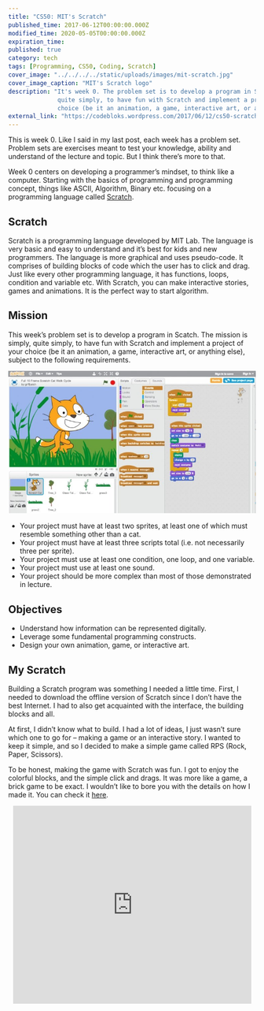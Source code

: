 ```yaml
---
title: "CS50: MIT's Scratch"
published_time: 2017-06-12T00:00:00.000Z
modified_time: 2020-05-05T00:00:00.000Z
expiration_time: 
published: true
category: tech
tags: [Programming, CS50, Coding, Scratch]
cover_image: "../../../../static/uploads/images/mit-scratch.jpg"
cover_image_caption: "MIT's Scratch logo"
description: "It's week 0. The problem set is to develop a program in Scatch. The mission is 
              quite simply, to have fun with Scratch and implement a project of your 
              choice (be it an animation, a game, interactive art, or anything else). Let's dive in!"
external_link: "https://codebloks.wordpress.com/2017/06/12/cs50-scratch/"
---
```



This is week 0. Like I said in my last post, each week has a problem set. 
Problem sets are exercises meant to test your knowledge, ability and understand 
of the lecture and topic. But I think there’s more to that.

Week 0 centers on developing a programmer’s mindset, to think like a computer. 
Starting with the basics of programming and programming concept, things like 
ASCII, Algorithm, Binary etc. focusing on a programming language called 
[Scratch](https://scratch.mit.edu/).

## Scratch

Scratch is a programming language developed by MIT Lab. The language is very 
basic and easy to understand and it’s best for kids and new programmers. The 
language is more graphical and uses pseudo-code. It comprises of building 
blocks of code which the user has to click and drag. Just like every other 
programming language, it has functions, loops, condition and variable etc. 
With Scratch, you can make interactive stories, games and animations. It is 
the perfect way to start algorithm.

## Mission

This week’s problem set is to develop a program in Scatch. The mission is 
simply, quite simply, to have fun with Scratch and implement a project of your 
choice (be it an animation, a game, interactive art, or anything else), subject 
to the following requirements.

![MIT Scratch Interface](../../../../static/uploads/images/mit-scratch-interface.jpg)

+ Your project must have at least two sprites, at least one of which must resemble something other than a cat.
+ Your project must have at least three scripts total (i.e. not necessarily three per sprite).
+ Your project must use at least one condition, one loop, and one variable.
+ Your project must use at least one sound.
+ Your project should be more complex than most of those demonstrated in lecture.

## Objectives

+ Understand how information can be represented digitally.
+ Leverage some fundamental programming constructs.
+ Design your own animation, game, or interactive art.

## My Scratch

Building a Scratch program was something I needed a little time. First, I needed 
to download the offline version of Scratch since I don’t have the best Internet. 
I had to also get acquainted with the interface, the building blocks and all.

At first, I didn’t know what to build. I had a lot of ideas, I just wasn’t sure 
which one to go for – making a game or an interactive story. I wanted to keep it 
simple, and so I decided to make a simple game called RPS (Rock, Paper, Scissors).

To be honest, making the game with Scratch was fun. I got to enjoy the colorful 
blocks, and the simple click and drags. It was more like a game, a brick game 
to be exact. I wouldn’t like to bore you with the details on how I made it. You 
can check it [here](https://scratch.mit.edu/projects/138361661).

<p align="center">
    <iframe src="https://scratch.mit.edu/projects/138361661/embed" 
        allowtransparency="true" width="485" height="402" frameborder="0" 
        scrolling="no" allowfullscreen>
    </iframe>
</p>
